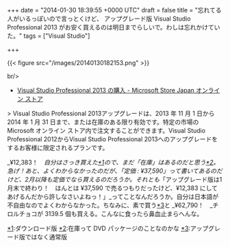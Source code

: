 
+++
date = "2014-01-30 18:39:55 +0000 UTC"
draft = false
title = "忘れてる人がいるっぽいので言っとくけど、 アップグレード版 Visual Studio Professional 2013 がお安く買えるのは明日までらしいで。わしは忘れかけていた。"
tags = ["Visual Studio"]

+++


{{< figure src="/images/20140130182153.png"  >}}

br/>


<ul>
<li><a href="http://www.microsoftstore.com/store/msjp/ja_JP/pdp/productID.288484500?Wt.mc_id=Docking_HP_4upMid_2">Visual Studio Professional 2013 の購入 - Microsoft Store Japan オンライン ストア</a></li>
</ul>
    >
        Visual Studio Professional 2013アップグレードは、2013 年 11 月 1 日から 2014 年 1 月 31 日まで、または在庫のある限り有効です。特定の市場の Microsoft オンライン ストア内で注文することができます。Visual Studio Professional 2012からVisual Studio Professional 2013へのアップグレードをするお客様に限定されるプランです。

    
_¥12,383！　_自分はさっき買えた<a href="#f1" name="fn1" title="ダウンロード版">*1</a>ので、まだ「在庫」はあるのだと思う<a href="#f2" name="fn2" title="在庫って DVD パッケージのことなのかな">*2</a>。急げ！あと、よくわからなかったのだが、「定価 : ¥37,590」って書いてあるのだけど、2月以降も定価でなら買えるのだろうか。それとも_「アップグレード版は1月末で終わり！　ほんとは ¥37,590 で売るつもりだったけど、¥12,383 にしてあげるんだから許しなさいよねっ！」_ってことなんだろうか。自分は日本語が不自由なのでよくわからなかった。ちなみに、素で買う<a href="#f3" name="fn3" title="アップグレード版ではなく通常版">*3</a>と _¥62,790！　_チロルチョコが 3139.5 個も買える。こんなに食ったら鼻血止まらへんな。
<div class="footnote">
<a href="#fn1" name="f1" class="footnote-number">*1</a><span class="footnote-delimiter">:</span><span class="footnote-text">ダウンロード版</span>
<a href="#fn2" name="f2" class="footnote-number">*2</a><span class="footnote-delimiter">:</span><span class="footnote-text">在庫って DVD パッケージのことなのかな</span>
<a href="#fn3" name="f3" class="footnote-number">*3</a><span class="footnote-delimiter">:</span><span class="footnote-text">アップグレード版ではなく通常版</span>
</div>


